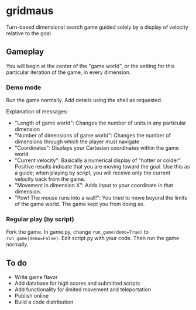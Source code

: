 # gridmaus

Turn-based dimensional search game guided solely by a display of velocity relative to the goal

## Gameplay

You will begin at the center of the "game world", or the setting for this particular iteration of the game, in every dimension.

### Demo mode

Run the game normally. Add details using the shell as requested.

Explanation of messages:

* "Length of game world": Changes the number of units in any particular dimension
* "Number of dimensions of game world": Changes the number of dimensions through which the player must navigate
* "Coordinates": Displays your Cartesian coordinates within the game world
* "Current velocity": Basically a numerical display of "hotter or colder". Positive results indicate that you are moving toward the goal. Use this as a guide; when playing by script, you will receive only the current velocity back from the game.
* "Movement in dimension X": Adds input to your coordinate in that dimension.
* "Pow! The mouse runs into a wall!": You tried to move beyond the limits of the game world. The game kept you from doing so.

### Regular play (by script)

Fork the game. In game.py, change `run_game(demo=True)` to `run_game(demo=False)`. Edit script.py with your code. Then run the game normally.

## To do

* Write game flavor
* Add database for high scores and submitted scripts
* Add functionality for limited movement and teleportation
* Publish online
* Build a code distribution
